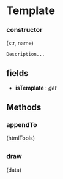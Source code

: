# Template
### constructor
(str, name)

    Description...

## fields
- **isTemplate** : *get*

## Methods
### appendTo
(htmlTools)

##
### draw
(data)

